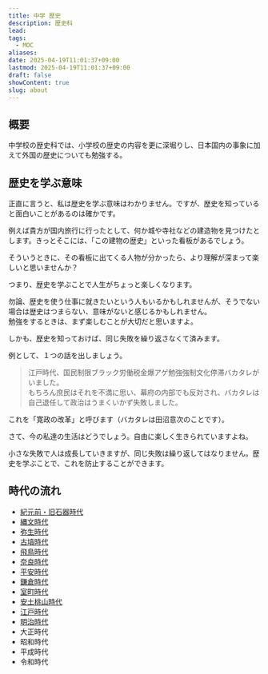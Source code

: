```yaml
---
title: 中学 歴史
description: 歴史科
lead: 
tags:
  - MOC
aliases: 
date: 2025-04-19T11:01:37+09:00
lastmod: 2025-04-19T11:01:37+09:00
draft: false
showContent: true
slug: about
---
```

## 概要
中学校の歴史科では、小学校の歴史の内容を更に深堀りし、日本国内の事象に加えて外国の歴史についても勉強する。

## 歴史を学ぶ意味

正直に言うと、私は歴史を学ぶ意味はわかりません。ですが、歴史を知っていると面白いことがあるのは確かです。

例えば貴方が国内旅行に行ったとして、何か城や寺社などの建造物を見つけたとします。きっとそこには、「この建物の歴史」といった看板があるでしょう。

そういうときに、その看板に出てくる人物が分かったら、より理解が深まって楽しいと思いませんか？

つまり、歴史を学ぶことで人生がちょっと楽しくなります。

勿論、歴史を使う仕事に就きたいという人もいるかもしれませんが、そうでない場合は歴史はつまらない、意味がないと感じるかもしれません。  
勉強をするときは、まず楽しむことが大切だと思いますよ。

しかも、歴史を知っておけば、同じ失敗を繰り返さなくて済みます。

例として、１つの話を出しましょう。

> 江戸時代、国民制限ブラック労働税金爆アゲ勉強強制文化停滞バカタレがいました。  
> もちろん庶民はそれを不満に思い、幕府の内部でも反対され、バカタレは自己退任して政治はうまくいかず失敗しました。

これを「寛政の改革」と呼びます（バカタレは田沼意次のことです）。

さて、今の私達の生活はどうでしょう。自由に楽しく生きられていますよね。

小さな失敗で人は成長していきますが、同じ失敗は繰り返してはなりません。歴史を学ぶことで、これを防止することができます。

## 時代の流れ
- [紀元前・旧石器時代](bc/紀元前・旧石器時代.md)
- [縄文時代](joumon/縄文時代.md)
- [弥生時代](yayoi/弥生時代.md)
- [古墳時代](kofun/古墳時代.md)
- [飛鳥時代](asuka/飛鳥時代.md)
- [奈良時代](nara/奈良時代.md)
- [平安時代](heian/平安時代.md)
- [鎌倉時代](kamakura/鎌倉時代.md)
- [室町時代](muromachi/室町時代.md)
- [安土桃山時代](azuchi-momoyama/安土桃山時代.md)
- [江戸時代](edo/江戸時代.md)
- [明治時代](meiji/明治時代.md)
- 大正時代
- 昭和時代
- 平成時代
- 令和時代